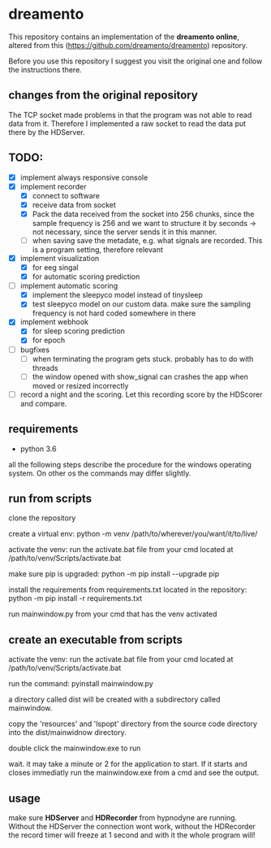 # dreamento

This repository contains an implementation of the **dreamento online**, altered from this (https://github.com/dreamento/dreamento) repository.

Before you use this repository I suggest you visit the original one and follow the instructions there.

## changes from the original repository
The TCP socket made problems in that the program was not able to read data from it. Therefore I implemented a raw socket to read the data put there by the HDServer.

## TODO:
- [X] implement always responsive console
- [X] implement recorder
  - [X] connect to software 
  - [X] receive data from socket
  - [X] Pack the data received from the socket into 256 chunks, since the sample frequency is 256 and we want to structure it by seconds -> not necessary, since the server sends it in this manner.
  - [ ] when saving save the metadate, e.g. what signals are recorded. This is a program setting, therefore relevant
- [X] implement visualization
  - [X] for eeg singal
  - [X] for automatic scoring prediction  
- [ ] implement automatic scoring
  - [X] implement the sleepyco model instead of tinysleep
  - [X] test sleepyco model on our custom data. make sure the sampling frequency is not hard coded somewhere in there
- [X] implement webhook
  - [X] for sleep scoring prediction
  - [X] for epoch
- [ ] bugfixes
  - [ ] when terminating the program gets stuck. probably has to do with threads
  - [ ] the window opened with show_signal can crashes the app when moved or resized incorrectly
- [ ] record a night and the scoring. Let this recording score by the HDScorer and compare.
## requirements
- python 3.6

all the following steps describe the procedure for the windows operating system. On other os the commands may differ slightly.

## run from scripts
clone the repository

create a virtual env:
  python -m venv /path/to/wherever/you/want/it/to/live/

activate the venv:
  run the activate.bat file from your cmd located at /path/to/venv/Scripts/activate.bat
  
make sure pip is upgraded:
  python -m pip install --upgrade pip

install the requirements from requirements.txt located in the repository:
  python -m pip install -r requirements.txt

run mainwindow.py from your cmd that has the venv activated

## create an executable from scripts
activate the venv:
    run the activate.bat file from your cmd located at /path/to/venv/Scripts/activate.bat

run the command:
  pyinstall mainwindow.py

a directory called dist will be created with a subdirectory called mainwindow. 

copy the 'resources' and 'lspopt' directory from the source code directory into the dist/mainwidnow directory. 

double click the mainwindow.exe to run
  
wait. it may take a minute or 2 for the application to start.
If it starts and closes immediatly run the mainwindow.exe from a cmd and see the output. 

## usage
make sure **HDServer** and **HDRecorder** from hypnodyne are running. 
Without the HDServer the connection wont work, without the HDRecorder the record timer will freeze at 1 second and with it the whole program will!
